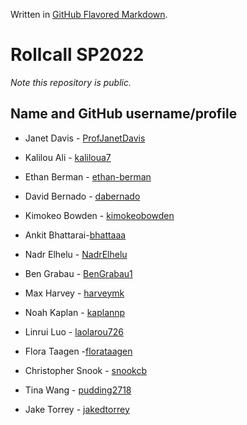 Written in [GitHub Flavored Markdown](https://help.github.com/articles/github-flavored-markdown).

Rollcall SP2022
===============

_Note this repository is public._

Name and GitHub username/profile
--------------------------------
* Janet Davis - [ProfJanetDavis](https://github.com/ProfJanetDavis)

* Kalilou Ali - [kaliloua7](https://github.com/kaliloua7)
* Ethan Berman - [ethan-berman](https://github.com/ethan-berman)
* David Bernado - [dabernado](https://github.com/dabernado)
* Kimokeo Bowden - [kimokeobowden](https://https://github.com/kimokeobowden)
* Ankit Bhattarai-[bhattaaa](https://github.com/bhattaaa)
* Nadr Elhelu - [NadrElhelu](https://github.com/NadrElhelu)
* Ben Grabau - [BenGrabau1](https://github.com/BenGrabau1)
* Max Harvey - [harveymk](https://github.com/harveymk)
* Noah Kaplan - [kaplannp](https://github.com/kaplannp)
* Linrui Luo - [laolarou726](https://github.com/laolarou726)
* Flora Taagen -[florataagen](https://gitub.com/florataagen)
* Christopher Snook - [snookcb](https://github.com/snookcb)
* Tina Wang - [pudding2718](https://github.com/pudding2718)
* Jake Torrey - [jakedtorrey](https://github.com/jakedtorrey)
